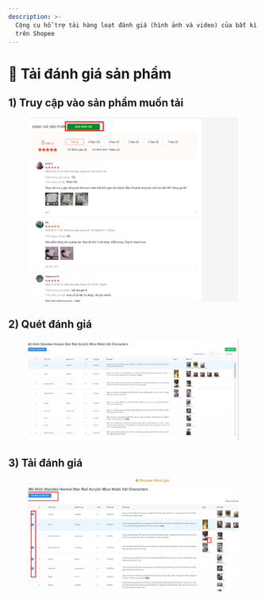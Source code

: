 ```yaml
---
description: >-
  Cộng cụ hỗ trợ tải hàng loạt đánh giá (hình ảnh và video) của bất kì sản phẩm
  trên Shopee
---
```


# 🤖 Tải đánh giá sản phẩm

## 1) Truy cập vào sản phẩm muốn tải

<figure><img src="../../.gitbook/assets/image (1).png" alt=""><figcaption></figcaption></figure>



## 2) Quét đánh giá

<figure><img src="../../.gitbook/assets/image (1) (1).png" alt=""><figcaption></figcaption></figure>





## 3) Tải đánh giá

<figure><img src="../../.gitbook/assets/image (2).png" alt=""><figcaption></figcaption></figure>
